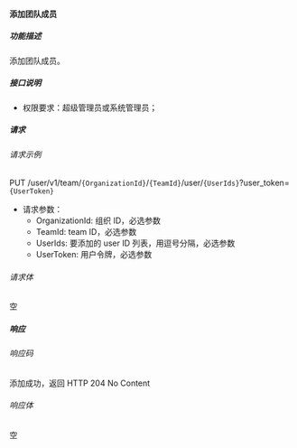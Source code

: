 #### 添加团队成员

##### 功能描述

添加团队成员。

##### 接口说明

- 权限要求：超级管理员或系统管理员；

##### 请求

###### 请求示例
PUT /user/v1/team/`{OrganizationId}`/`{TeamId}`/user/`{UserIds}`?user_token=`{UserToken}`

- 请求参数：
  - OrganizationId: 组织 ID，必选参数
  - TeamId: team ID，必选参数
  - UserIds: 要添加的 user ID 列表，用逗号分隔，必选参数
  - UserToken: 用户令牌，必选参数
###### 请求体

空
##### 响应

###### 响应码

添加成功，返回 HTTP 204 No Content

###### 响应体
空
